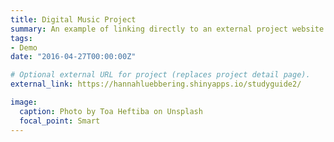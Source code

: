 ```yaml
---
title: Digital Music Project
summary: An example of linking directly to an external project website using `external_link`.
tags:
- Demo
date: "2016-04-27T00:00:00Z"

# Optional external URL for project (replaces project detail page).
external_link: https://hannahluebbering.shinyapps.io/studyguide2/

image:
  caption: Photo by Toa Heftiba on Unsplash
  focal_point: Smart
---
```

